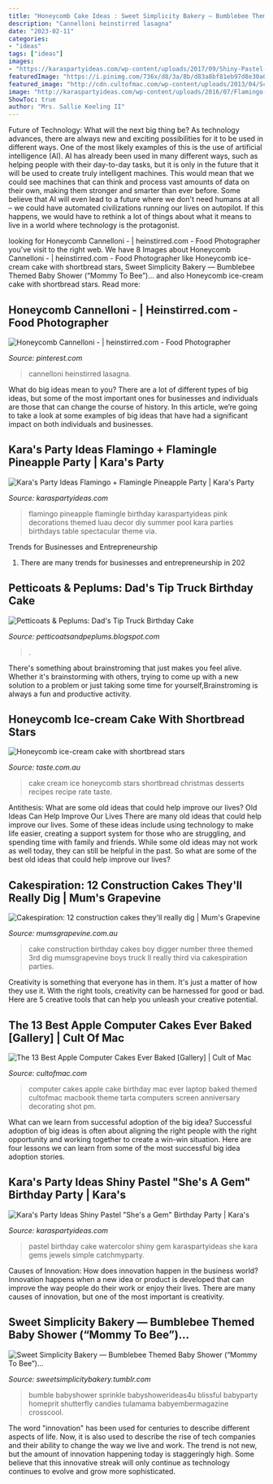 ```yaml
---
title: "Honeycomb Cake Ideas : Sweet Simplicity Bakery — Bumblebee Themed Baby Shower (“mommy To Bee”)..."
description: "Cannelloni heinstirred lasagna"
date: "2023-02-11"
categories:
- "ideas"
tags: ["ideas"]
images:
- "https://karaspartyideas.com/wp-content/uploads/2017/09/Shiny-Pastel-22Shes-a-Gem22-Birthday-Party-via-Karas-Party-Ideas-KarasPartyIdeas.com29.jpg"
featuredImage: "https://i.pinimg.com/736x/d8/3a/8b/d83a8bf81eb97d8e30a0a1ef4c24c4ad.jpg"
featured_image: "http://cdn.cultofmac.com/wp-content/uploads/2013/04/Screen-Shot-2013-04-01-at-1.10.54-PM.jpg"
image: "http://karaspartyideas.com/wp-content/uploads/2016/07/Flamingo-Flamingle-Pineapple-Party-via-Karas-Party-Ideas-KarasPartyIdeas.com1_.jpeg"
ShowToc: true
author: "Mrs. Sallie Keeling II"
---
```



Future of Technology: What will the next big thing be?
As technology advances, there are always new and exciting possibilities for it to be used in different ways. One of the most likely examples of this is the use of artificial intelligence (AI). AI has already been used in many different ways, such as helping people with their day-to-day tasks, but it is only in the future that it will be used to create truly intelligent machines. This would mean that we could see machines that can think and process vast amounts of data on their own, making them stronger and smarter than ever before. Some believe that AI will even lead to a future where we don't need humans at all – we could have automated civilizations running our lives on autopilot. If this happens, we would have to rethink a lot of things about what it means to live in a world where technology is the protagonist.

	

		
looking for Honeycomb Cannelloni - | heinstirred.com - Food Photographer you've visit to the right web. We have 8 Images about Honeycomb Cannelloni - | heinstirred.com - Food Photographer like Honeycomb ice-cream cake with shortbread stars, Sweet Simplicity Bakery — Bumblebee Themed Baby Shower (“Mommy To Bee”)... and also Honeycomb ice-cream cake with shortbread stars. Read more:
		
    
## Honeycomb Cannelloni - | Heinstirred.com - Food Photographer

<img loading=lazy src="https://i.pinimg.com/736x/d8/3a/8b/d83a8bf81eb97d8e30a0a1ef4c24c4ad.jpg" onerror="this.onerror=null;this.src='https://tse3.mm.bing.net/th?id=OIP.TPJnsHhKgOiRn4MHLXSDLgHaLH&amp;pid=15.1';" alt="Honeycomb Cannelloni - | heinstirred.com - Food Photographer">

_Source: pinterest.com_

>cannelloni heinstirred lasagna. 

	

What do big ideas mean to you?
There are a lot of different types of big ideas, but some of the most important ones for businesses and individuals are those that can change the course of history. In this article, we’re going to take a look at some examples of big ideas that have had a significant impact on both individuals and businesses.

    
## Kara&#039;s Party Ideas Flamingo + Flamingle Pineapple Party | Kara&#039;s Party

<img loading=lazy src="http://karaspartyideas.com/wp-content/uploads/2016/07/Flamingo-Flamingle-Pineapple-Party-via-Karas-Party-Ideas-KarasPartyIdeas.com1_.jpeg" onerror="this.onerror=null;this.src='https://tse1.mm.bing.net/th?id=OIP.vy1tIkltp-omKfSZOJKU6AHaLG&amp;pid=15.1';" alt="Kara&#039;s Party Ideas Flamingo + Flamingle Pineapple Party | Kara&#039;s Party">

_Source: karaspartyideas.com_

>flamingo pineapple flamingle birthday karaspartyideas pink decorations themed luau decor diy summer pool kara parties birthdays table spectacular theme via. 

	

Trends for Businesses and Entrepreneurship
1. There are many trends for businesses and entrepreneurship in 202
    
## Petticoats &amp; Peplums: Dad&#039;s Tip Truck Birthday Cake

<img loading=lazy src="https://lh3.googleusercontent.com/proxy/p9dOabBpCl2URpIXq2j4vn2H_5vtLnAF6Umug0AQCRadp4noPuJg8SDRlOP_zkdzR6IDrmqS6GV9TqSG3nZUjiuXgOUBm19R4OwGLvGHtMeTGg=w1200-h630-p-k-no-nu" onerror="this.onerror=null;this.src='https://tse1.mm.bing.net/th?id=OIP.Qtn8oCmXq3h1JEPP1ki7iwAAAA&amp;pid=15.1';" alt="Petticoats &amp; Peplums: Dad&#039;s Tip Truck Birthday Cake">

_Source: petticoatsandpeplums.blogspot.com_

>. 

	

There's something about brainstroming that just makes you feel alive. Whether it's brainstorming with others, trying to come up with a new solution to a problem or just taking some time for yourself,Brainstroming is always a fun and productive activity.

    
## Honeycomb Ice-cream Cake With Shortbread Stars

<img loading=lazy src="https://img.taste.com.au/Vuxw0Ajp/w720-h480-cfill-q80/taste/2016/11/the-christmas-desserts-youve-been-looking-for-92595-2.jpeg" onerror="this.onerror=null;this.src='https://tse3.mm.bing.net/th?id=OIP.pdozK9iDzk9ZP0S0XBNHWAHaE8&amp;pid=15.1';" alt="Honeycomb ice-cream cake with shortbread stars">

_Source: taste.com.au_

>cake cream ice honeycomb stars shortbread christmas desserts recipes recipe rate taste. 

	

Antithesis: What are some old ideas that could help improve our lives?
Old Ideas Can Help Improve Our Lives
There are many old ideas that could help improve our lives. Some of these ideas include using technology to make life easier, creating a support system for those who are struggling, and spending time with family and friends. While some old ideas may not work as well today, they can still be helpful in the past. So what are some of the best old ideas that could help improve our lives?

    
## Cakespiration: 12 Construction Cakes They&#039;ll Really Dig | Mum&#039;s Grapevine

<img loading=lazy src="https://mumsgrapevine.com.au/site/wp-content/uploads/2015/10/DiggerCake_Pinterst_2.jpg" onerror="this.onerror=null;this.src='https://tse4.mm.bing.net/th?id=OIP.rXduHYOylpfPTkfjPqb69QHaJp&amp;pid=15.1';" alt="Cakespiration: 12 construction cakes they&#039;ll really dig | Mum&#039;s Grapevine">

_Source: mumsgrapevine.com.au_

>cake construction birthday cakes boy digger number three themed 3rd dig mumsgrapevine boys truck ll really third via cakespiration parties. 

	

Creativity is something that everyone has in them. It's just a matter of how they use it. With the right tools, creativity can be harnessed for good or bad. Here are 5 creative tools that can help you unleash your creative potential.

    
## The 13 Best Apple Computer Cakes Ever Baked [Gallery] | Cult Of Mac

<img loading=lazy src="http://cdn.cultofmac.com/wp-content/uploads/2013/04/Screen-Shot-2013-04-01-at-1.10.54-PM.jpg" onerror="this.onerror=null;this.src='https://tse1.mm.bing.net/th?id=OIP.y1v7lQ5xK5qKblMwUo60_gHaHL&amp;pid=15.1';" alt="The 13 Best Apple Computer Cakes Ever Baked [Gallery] | Cult of Mac">

_Source: cultofmac.com_

>computer cakes apple cake birthday mac ever laptop baked themed cultofmac macbook theme tarta computers screen anniversary decorating shot pm. 

	

What can we learn from successful adoption of the big idea?
Successful adoption of big ideas is often about aligning the right people with the right opportunity and working together to create a win-win situation. Here are four lessons we can learn from some of the most successful big idea adoption stories.

    
## Kara&#039;s Party Ideas Shiny Pastel &quot;She&#039;s A Gem&quot; Birthday Party | Kara&#039;s

<img loading=lazy src="https://karaspartyideas.com/wp-content/uploads/2017/09/Shiny-Pastel-22Shes-a-Gem22-Birthday-Party-via-Karas-Party-Ideas-KarasPartyIdeas.com29.jpg" onerror="this.onerror=null;this.src='https://tse4.mm.bing.net/th?id=OIP.wfUC0PCS1JFlCi1GEUFz7QHaLH&amp;pid=15.1';" alt="Kara&#039;s Party Ideas Shiny Pastel &quot;She&#039;s a Gem&quot; Birthday Party | Kara&#039;s">

_Source: karaspartyideas.com_

>pastel birthday cake watercolor shiny gem karaspartyideas she kara gems jewels simple catchmyparty. 

	

Causes of Innovation: How does innovation happen in the business world?
Innovation happens when a new idea or product is developed that can improve the way people do their work or enjoy their lives. There are many causes of innovation, but one of the most important is creativity.

    
## Sweet Simplicity Bakery — Bumblebee Themed Baby Shower (“Mommy To Bee”)...

<img loading=lazy src="https://64.media.tumblr.com/7c5a24b4b59d369533185c796dee7efc/tumblr_ne45q0T7cs1ty8ibio5_1280.jpg" onerror="this.onerror=null;this.src='https://tse2.mm.bing.net/th?id=OIP.OKbHbgsxcn3ID80_8xvDEAHaLH&amp;pid=15.1';" alt="Sweet Simplicity Bakery — Bumblebee Themed Baby Shower (“Mommy To Bee”)...">

_Source: sweetsimplicitybakery.tumblr.com_

>bumble babyshower sprinkle babyshowerideas4u blissful babyparty homeprit shutterfly candies tulamama babyembermagazine crosscool. 

	

The word "innovation" has been used for centuries to describe different aspects of life. Now, it is also used to describe the rise of tech companies and their ability to change the way we live and work. The trend is not new, but the amount of innovation happening today is staggeringly high. Some believe that this innovative streak will only continue as technology continues to evolve and grow more sophisticated.

